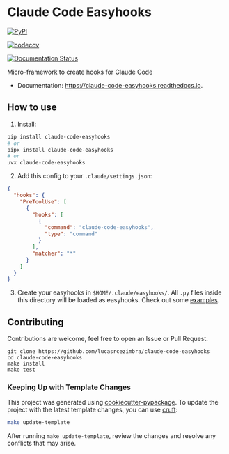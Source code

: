 # Claude Code Easyhooks


[![PyPI](https://img.shields.io/pypi/v/claude-code-easyhooks.svg)](https://pypi.python.org/pypi/claude-code-easyhooks)

[![codecov](https://codecov.io/gh/lucasrcezimbra/claude-code-easyhooks/graph/badge.svg)](https://codecov.io/gh/lucasrcezimbra/claude-code-easyhooks)

[![Documentation Status](https://readthedocs.org/projects/claude-code-easyhooks/badge/?version=latest)](https://claude-code-easyhooks.readthedocs.io/en/latest/?version=latest)

Micro-framework to create hooks for Claude Code


* Documentation: https://claude-code-easyhooks.readthedocs.io.


## How to use

1. Install:
```bash
pip install claude-code-easyhooks
# or
pipx install claude-code-easyhooks
# or
uvx claude-code-easyhooks
```

2. Add this config to your `.claude/settings.json`:
```json
{
  "hooks": {
    "PreToolUse": [
      {
        "hooks": [
          {
            "command": "claude-code-easyhooks",
            "type": "command"
          }
        ],
        "matcher": "*"
      }
    ]
  }
}
```

3. Create your easyhooks in `$HOME/.claude/easyhooks/`. All `.py` files inside this directory will be loaded as easyhooks. Check out some [examples](https://github.com/lucasrcezimbra/claude-code-easyhooks/tree/master/examples).



## Contributing

Contributions are welcome, feel free to open an Issue or Pull Request.

```
git clone https://github.com/lucasrcezimbra/claude-code-easyhooks
cd claude-code-easyhooks
make install
make test
```

### Keeping Up with Template Changes

This project was generated using [cookiecutter-pypackage](https://github.com/lucasrcezimbra/cookiecutter-pypackage). To update the project with the latest template changes, you can use [cruft](https://cruft.github.io/cruft/):

```bash
make update-template
```

After running `make update-template`, review the changes and resolve any conflicts that may arise.
